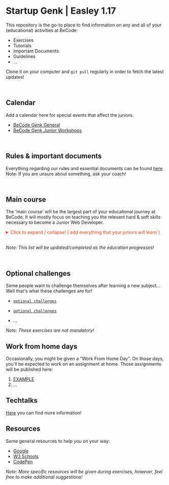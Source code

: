 # Startup **Genk** | **Easley 1.17**

This repository is the go-to place to find information on any and all of your (educational) activities at BeCode:

* Exercises
* Tutorials
* Important Documents
* Guidelines
* ...

Clone it on your computer and `git pull` regularly in order to fetch the latest updates!

<br>

## Calendar

Add a calendar here for special events that affect the juniors.
- [BeCode Genk General](https://calendar.google.com/calendar?cid=YmVjb2RlLm9yZ19pNmpoNnYxMWMycWVjcnZoampwYmgxN29jNEBncm91cC5jYWxlbmRhci5nb29nbGUuY29t)
- [BeCode Genk Junior Workshops](https://calendar.google.com/calendar?cid=YmVjb2RlLm9yZ183bzJnc3ZlZG52aWRzYnB0Z24xM3MwNzVmZ0Bncm91cC5jYWxlbmRhci5nb29nbGUuY29t)

<br>

## Rules & important documents

Everything regarding our rules and essential documents can be found [here](./4.important).  
Note: If you are unsure about something, ask your coach!

<br>

## Main course

The 'main course' will be the largest part of your educational journey at BeCode. It will mostly focus on teaching you the relevant hard & soft skills necessary to become a Junior Web Developer.

<details>
<summary style='color:#f03c15'>Click to expand / collapse! (`add everything that your juniors will learn`)</summary>

1. [Setup](./1.main-course/1.setup)
    * [Ubuntu](./1.main-course/1.setup/1.ubuntu/README.md)
    * [Google](./1.main-course/1.setup/2.google/README.md)
    * [Terminal](./1.main-course/1.setup/3.terminal/README.md)
    * [IDE](./1.main-course/1.setup/4.ide/README.md)
    * [Git](./1.main-course/1.setup/5.git/README.md)
2. [Markup](./1.main-course/2.markup)
    * [Markdown](./1.main-course/2.markup/1.markdown/README.md)
    * [HTML](./1.main-course/2.markup/2.html/README.md)
    * [CSS](./1.main-course/2.markup/3.css/README.md)
    * [Sass](./1.main-course/2.markup/4.sass/README.md)
    * [Project Markup](./1.main-course/2.markup/5.project-markup/README.md)
3. [Front-End](./1.main-course/3.front-end)
    * [JavaScript](./1.main-course/3.front-end/1.javascript)
        * [Variables](./1.main-course/3.front-end/1.javascript/1.variables/README.md)
        * [Conditions](./1.main-course/3.front-end/1.javascript/2.conditions/README.md)
        * [Loops](./1.main-course/3.front-end/1.javascript/3.loops/README.md)
        * [DOM](./1.main-course/3.front-end/1.javascript/4.dom/README.md)
        * [Functions](./1.main-course/3.front-end/1.javascript/5.functions/README.md)
        * [Arrays](./1.main-course/3.front-end/1.javascript/6.arrays/README.md)
        * [Objects](./1.main-course/3.front-end/1.javascript/7.objects/README.md)
    *[Bootstrap](./1.main-course/3.front-end/2.bootstrap/README.md)
4. [Back-end](./1.main-course/4.back-end)
    * [PHP](./1.main-course/4.back-end/1.php)
    * [C#](./1.main-course/4.back-end/2.c#)
    * [.NET](./1.main-course/4.back-end/3..net)
5. [Specialization](./1.main-course/5.specialization)
    * [Js-Framework](./1.main-course/5.specialization/1.js-framework)
    * [PHP-Framework](./1.main-course/5.specialization/2.php-framework)
    * [Node.js](./1.main-course/5.specialization/3.node.js)
    * [python](./1.main-course/5.specialization/4.python)
    * [JQuery](./1.main-course/5.specialization/5.jquery)
    * [VUE.js](./1.main-course/5.specialization/6.vue)
</details>

<br>

*Note: This list will be updated/completed as the education progresses!*

<br>

## Optional challenges

Some people want to challenge themselves after learning a new subject... Well that's what these challenges are for!

* [``optional challenges``](./2.optional-challenges)
* [``optional challenges``](./2.optional-challenges)

* ...

*Note: These exercises are not mandatory!*


## Work from home days

Occasionally, you might be given a "Work From Home Day". On those days, you'll be expected to work on an assignment at home. Those assignments will be published here:

1. [EXAMPLE]()
1. ...

## Techtalks

[Here](./3.techtalks) you can find more information!

## Resources

Some general resources to help you on your way:

* [Google](https://www.google.com/)
* [W3 Schools](https://www.w3schools.com/)
* [CodePen](https://codepen.io/)

*Note: More specific resources will be given during exercises, however, feel free to make additional suggestions!*
